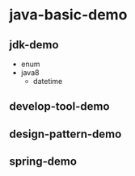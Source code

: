 # java-basic-demo

## jdk-demo
- enum
- java8
  - datetime

## develop-tool-demo

## design-pattern-demo

## spring-demo